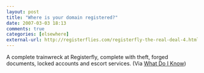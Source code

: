 ```yaml
---
layout: post  
title: "Where is your domain registered?"  
date: 2007-03-03 18:13  
comments: true  
categories: [elsewhere]
external-url: http://registerflies.com/registerfly-the-real-deal-4.html
---
```


A complete trainwreck at Registerfly, complete with theft, forged documents, locked accounts and escort services. (Via <a href="http://whatdoiknow.org/archives/003006.shtml">What Do I Know</a>)

